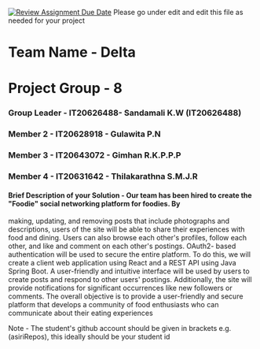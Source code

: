 [![Review Assignment Due Date](https://classroom.github.com/assets/deadline-readme-button-8d59dc4de5201274e310e4c54b9627a8934c3b88527886e3b421487c677d23eb.svg)](https://classroom.github.com/a/-uR1f4-1)
Please go under edit and edit this file as needed for your project

# Team Name - Delta
# Project Group - 8
### Group Leader - IT20626488- Sandamali K.W (IT20626488)
### Member 2 - IT20628918  - Gulawita P.N
### Member 3 - IT20643072  - Gimhan R.K.P.P.P
### Member 4 - IT20631642 - Thilakarathna S.M.J.R

#### Brief Description of your Solution - Our team has been hired to create the "Foodie" social networking platform for foodies. By 
making, updating, and removing posts that include photographs and descriptions, users of the 
site will be able to share their experiences with food and dining. Users can also browse each 
other's profiles, follow each other, and like and comment on each other's postings. OAuth2-
based authentication will be used to secure the entire platform.
To do this, we will create a client web application using React and a REST API using Java Spring 
Boot. A user-friendly and intuitive interface will be used by users to create posts and respond to 
other users' postings. Additionally, the site will provide notifications for significant occurrences 
like new followers or comments.
The overall objective is to provide a user-friendly and secure platform that develops a community 
of food enthusiasts who can communicate about their eating experiences

Note - The student's github account should be given in brackets e.g. (asiriRepos), this ideally should be your student id 

